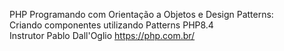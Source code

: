 PHP Programando com Orientação a Objetos e Design Patterns: <br>
Criando componentes utilizando Patterns PHP8.4 <br>
Instrutor Pablo Dall'Oglio <https://php.com.br/>
